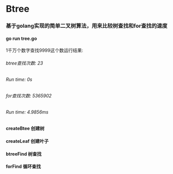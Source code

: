 # Btree
### 基于golang实现的简单二叉树算法，用来比较树查找和for查找的速度
#### go run tree.go
1千万个数字查找9999这个数运行结果: 
###### btree查找次数: 23
###### Run time:  0s
###### for查找次数: 5365902
###### Run time:  4.9856ms

#### createBtee 创建树
#### createLeaf 创建叶子
#### btreeFind  树查找
#### forFind    循环查找
